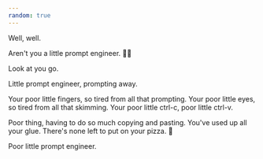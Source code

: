 ```yaml
---
random: true
---
```


Well, well.

Aren't you a little prompt engineer. 🧑‍💻

Look at you go.

Little prompt engineer, prompting away.

Your poor little fingers, so tired from all that prompting. Your poor little eyes, so tired from all that skimming. Your poor little ctrl-c, poor little ctrl-v.

Poor thing, having to do so much copying and pasting. You've used up all your glue. There's none left to put on your pizza. 🍕

Poor little prompt engineer.
